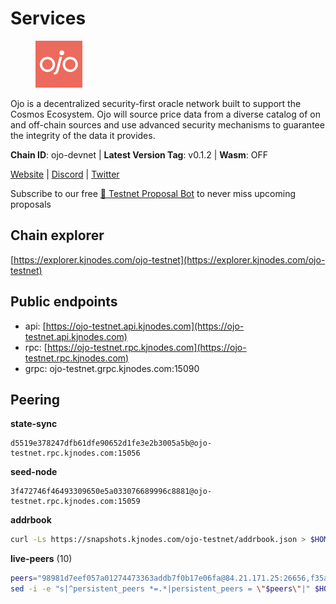 # Services

<figure><img src="https://raw.githubusercontent.com/kj89/cosmos-images/main/logos/ojo.png" alt=""><figcaption></figcaption></figure>

Ojo is a decentralized security-first oracle network built  to support the Cosmos Ecosystem. Ojo will source price data  from a diverse catalog of on and off-chain sources and use  advanced security mechanisms to guarantee the integrity of the data it provides.

**Chain ID**: ojo-devnet | **Latest Version Tag**: v0.1.2 | **Wasm**: OFF

[Website](https://ojo.network) | [Discord](https://discord.gg/fd8Yrex8nC) | [Twitter](https://twitter.com/ojo_network)



Subscribe to our free [🤖 Testnet Proposal Bot](https://t.me/kjnodes_testnet_proposal_bot) to never miss upcoming proposals


## Chain explorer
[https://explorer.kjnodes.com/ojo-testnet](https://explorer.kjnodes.com/ojo-testnet)

## Public endpoints

* api: [https://ojo-testnet.api.kjnodes.com](https://ojo-testnet.api.kjnodes.com)
* rpc: [https://ojo-testnet.rpc.kjnodes.com](https://ojo-testnet.rpc.kjnodes.com)
* grpc: ojo-testnet.grpc.kjnodes.com:15090

## Peering

**state-sync**

```text
d5519e378247dfb61dfe90652d1fe3e2b3005a5b@ojo-testnet.rpc.kjnodes.com:15056
```

**seed-node**

```text
3f472746f46493309650e5a033076689996c8881@ojo-testnet.rpc.kjnodes.com:15059
```

**addrbook**
```bash
curl -Ls https://snapshots.kjnodes.com/ojo-testnet/addrbook.json > $HOME/.ojo/config/addrbook.json
```

**live-peers** (10)
```bash
peers="98981d7eef057a01274473363addb7f0b17e06fa@84.21.171.25:26656,f35a6ea4693d24d3727a8e866acab2a9faa2ddbc@91.223.3.144:26256,d5519e378247dfb61dfe90652d1fe3e2b3005a5b@65.109.68.190:15056,a9bcb95ee047c4a909c675dc36c556eafe1248e1@195.201.174.109:46656,91eba8f362b6c41d324ff26f316ce0b50d22b955@213.136.84.176:10656,1786d7d18b39d5824cae23e8085c87883ed661e6@65.109.147.57:36656,98a552530acb9b0e81a834c2f514ee962da2bddf@65.109.70.45:16656,340f0623e9338a5c93baf2d8a8825718a86d3e8b@195.3.223.196:26656,e0fb84d102a7a43e13362c848df725d6868aed55@144.76.164.139:37656,0a54815282d06cd10ce30b5ba3f9721c6ca1b600@135.181.33.42:50656"
sed -i -e "s|^persistent_peers *=.*|persistent_peers = \"$peers\"|" $HOME/.ojo/config/config.toml
```

